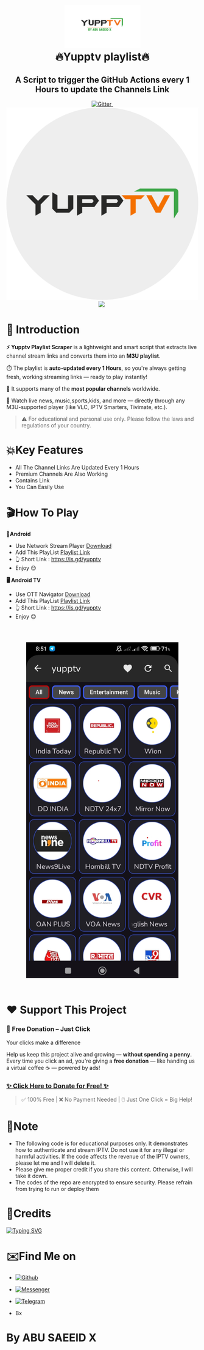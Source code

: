 <h1 align="center">
  <br>
  <a href=""><img src="https://raw.githubusercontent.com/abusaeeidx/yupptv-Playlist/refs/heads/main/banner.jpg" alt="🔥yupptv🔥" width="200"></a>
  <br>
  🔥Yupptv playlist🔥
  <br>
</h1>

<h2 align="center">A Script to trigger the GitHub Actions every 1 Hours to update the Channels Link</h2>

<p align="center">
  <a href="https://www.python.org/">
    <img src="https://img.shields.io/badge/Made_With-Python_3.12%2B-blue"
         alt="Gitter">
  
  <a href="https://saythanks.io/to/bullredeyes@gmail.com">
      <img src="">
  </a>
  <a href="#">
    <img src="https://raw.githubusercontent.com/abusaeeidx/yupptv-Playlist/refs/heads/main/logo.png">
  </a>
  </a>
  <a href="https://gitter.im/amitmerchant1990/electron-markdownify"><img src="https://img.shields.io/badge/Made%20in-Bangladesh_🇧🇩-green?colorA=%23ff0000&colorB=%23017e40&style=flat-square"></a>
<a href=""><img src=""/></a>
</p>

# 📒 Introduction

**⚡ Yupptv Playlist Scraper** is a lightweight and smart script that extracts live channel stream links and converts them into an **M3U playlist**.

⏱️ The playlist is **auto-updated every 1 Hours**, so you're always getting fresh, working streaming links — ready to play instantly!

📡 It supports many of the **most popular channels** worldwide.

🎯 Watch live news, music,sports,kids, and more — directly through any M3U-supported player (like VLC, IPTV Smarters, Tivimate, etc.).

> ⚠️ For educational and personal use only. Please follow the laws and regulations of your country.

# 💥Key Features

* All The Channel Links Are Updated Every 1 Hours
* Premium Channels Are Also Working
* Contains Link
* You Can Easily Use



# 🎬How To Play
**📱Android**
* Use Network Stream Player [Download](https://play.google.com/store/apps/details?id=com.genuine.leone)
* Add This PlayList [Playlist Link](https://raw.githubusercontent.com/abusaeeidx/yupptv-Playlist/refs/heads/main/playlist.m3u)
* 👆 Short Link : https://is.gd/yupptv
*  Enjoy 😊

**🖥️ Android TV**
* Use OTT Navigator [Download](https://apkpure.com/ott-navigator-iptv/studio.scillarium.ottnavigator/amp)
* Add This PlayList [Playlist Link](https://raw.githubusercontent.com/abusaeeidx/yupptv-Playlist/refs/heads/main/playlist.m3u)
*  👆 Short Link : https://is.gd/yupptv
*  Enjoy 😊

<h1 align="center">
  <a href="https://raw.githubusercontent.com/abusaeeidx/yupptv-Playlist/refs/heads/main/playlist.m3u">
    <img src="https://raw.githubusercontent.com/abusaeeidx/yupptv-Playlist/refs/heads/main/ss1.jpg" alt="Channel Image" width="400" style="margin: 20px;">
  </a>
</h1>



# ❤️ Support This Project

### 🎁 Free Donation – Just Click
Your clicks make a difference 

Help us keep this project alive and growing — **without spending a penny**.  
Every time you click an ad, you're giving a **free donation** — like handing us a virtual coffee ☕ — powered by ads!

### [✨ Click Here to Donate for Free! ✨](https://abusaeeidx.github.io/Support/)

> ✅ 100% Free | ❌ No Payment Needed | 🖱️ Just One Click = Big Help!


# 📝Note
* The following code is for educational purposes only. It demonstrates how to authenticate and stream IPTV. Do not use it for any illegal or harmful activities. If the code affects the revenue of the IPTV owners, please let me  and I will delete it.
* Please give me proper credit if you share this content. Otherwise, I will take it down.
* The codes of the repo are encrypted to ensure security. Please refrain from trying to run or deploy them 

# 🚬Credits
[![Typing SVG](https://readme-typing-svg.demolab.com?font=Fira+Code&pause=100&color=FF2C10&background=31FF9400&width=400&lines=ABU+SAEEID+X+NOOB)](https://git.io/typing-svg)
# ✉️Find Me on 

- [![Github](https://img.shields.io/badge/Github-ABUSAEEIDX-purple?style=for-the-badge&logo=github)](https://github.com/abusaeeidx)


- [![Messenger](https://img.shields.io/badge/Messenger-abusaeeix-orange?style=for-the-badge&logo=messenger)](https://t.me/AbuSaeedX)

- [![Telegram](https://img.shields.io/badge/Telegram-AbuSaeeidx-indigo?style=for-the-badge&logo=telegram)](https://t.me/AbuSaeedX)
- Bx

# By ABU SAEEID X
